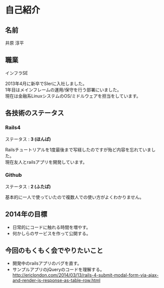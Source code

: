# 自己紹介
## 名前
井原 淳平  

## 職業
インフラSE

2013年4月に新卒でSIerに入社しました。  
1年目はメインフレームの運用/保守を行う部署にいました。  
現在は金融系LinuxシステムのOS/ミドルウェアを担当をしています。

## 各技術のステータス
### Rails4
ステータス : **3 (ほんば)**

Railsチュートリアルを1度最後まで写経したのですが殆ど内容を忘れていました。  
現在友人とrailsアプリを開発しています。

### Github
ステータス : **2 (ふたば)**

基本的に一人で使っていたので複数人での使い方がよくわかりません。

## 2014年の目標
- 日常的にコードに触れる時間を増やす。  
- 何かしらのサービスを作って公開する。

## 今回のもくもく会でやりたいこと
- 開発中のrailsアプリのバグを直す。
- サンプルアプリのjQueryのコードを理解する。
http://ericlondon.com/2014/03/13/rails-4-submit-modal-form-via-ajax-and-render-js-response-as-table-row.html
